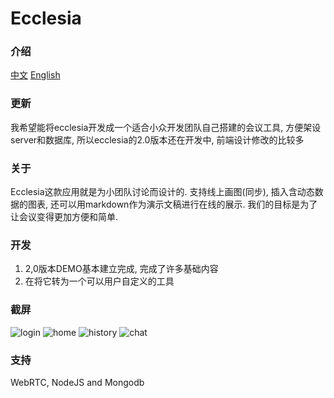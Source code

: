 # Ecclesia

### 介绍

[中文](https://github.com/lavende/ecclesia/blob/master/README.zh-CN.md)
[English](https://github.com/lavende/ecclesia/blob/master/README.md)

### 更新

我希望能将ecclesia开发成一个适合小众开发团队自己搭建的会议工具, 方便架设server和数据库,
所以ecclesia的2.0版本还在开发中, 前端设计修改的比较多

### 关于

Ecclesia这款应用就是为小团队讨论而设计的. 支持线上画图(同步), 插入含动态数据的图表,
还可以用markdown作为演示文稿进行在线的展示. 我们的目标是为了让会议变得更加方便和简单.

### 开发

1. 2,0版本DEMO基本建立完成, 完成了许多基础内容
2. 在将它转为一个可以用户自定义的工具


### 截屏

![login](http://lavende.github.io/img/2015/ecclesia/login.jpg)
![home](http://lavende.github.io/img/2015/ecclesia/home.jpg)
![history](http://lavende.github.io/img/2015/ecclesia/history.jpg)
![chat](http://lavende.github.io/img/2015/ecclesia/chat.jpg)


### 支持

WebRTC, NodeJS and Mongodb
